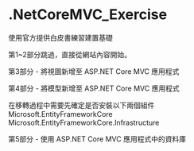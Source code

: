 # .NetCoreMVC_Exercise
使用官方提供白皮書練習建置基礎

第1~2部分跳過，直接從網站內容開始。

第3部分 - 將視圖新增至 ASP.NET Core MVC 應用程式

第4部分 - 將模型新增至 ASP.NET Core MVC 應用程式

在移轉過程中需要先確定是否安裝以下兩個組件
Microsoft.EntityFrameworkCore
Microsoft.EntityFrameworkCore.Infrastructure

第5部分 - 使用 ASP.NET Core MVC 應用程式中的資料庫
